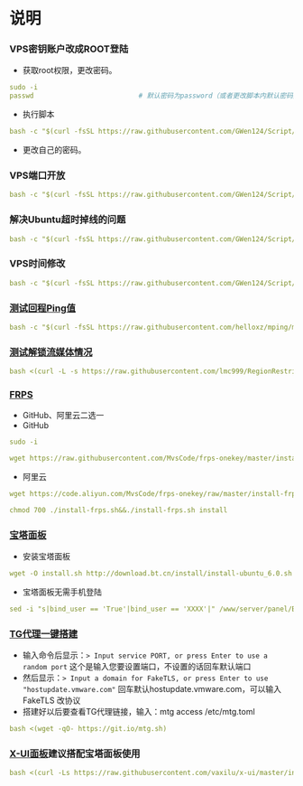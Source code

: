 # 说明

### VPS密钥账户改成ROOT登陆
- 获取root权限，更改密码。
```yaml
sudo -i
passwd							# 默认密码为password（或者更改脚本内默认密码）
```
- 执行脚本
```yaml
bash -c "$(curl -fsSL https://raw.githubusercontent.com/GWen124/Script/master/Linux/root.sh)"
```
- 更改自己的密码。


### VPS端口开放 
```yaml
bash -c "$(curl -fsSL https://raw.githubusercontent.com/GWen124/Script/master/Linux/openport.sh)"
```

### 解决Ubuntu超时掉线的问题 
```yaml
bash -c "$(curl -fsSL https://raw.githubusercontent.com/GWen124/Script/master/Linux/ClientAliveInterval.sh)"
```

### VPS时间修改
```yaml
bash -c "$(curl -fsSL https://raw.githubusercontent.com/GWen124/Script/master/Linux/Time.sh)"
```

### [测试回程Ping值](https://github.com/helloxz/mping)
```yaml
bash -c "$(curl -fsSL https://raw.githubusercontent.com/helloxz/mping/master/mping.sh)"
```

### [测试解锁流媒体情况](https://github.com/lmc999/RegionRestrictionCheck)
```yaml
bash <(curl -L -s https://raw.githubusercontent.com/lmc999/RegionRestrictionCheck/main/check.sh)
```

### [FRPS](https://github.com/MvsCode/frps-onekey)
- GitHub、阿里云二选一
- GitHub
```yaml
sudo -i
```
```yaml
wget https://raw.githubusercontent.com/MvsCode/frps-onekey/master/install-frps.sh -O ./install-frps.sh
```
- 阿里云
```yaml
wget https://code.aliyun.com/MvsCode/frps-onekey/raw/master/install-frps.sh -O ./install-frps.sh
```
```yaml
chmod 700 ./install-frps.sh&&./install-frps.sh install
```

### [宝塔面板](https://github.com/aaPanel/BaoTa)
- 安装宝塔面板
```yaml
wget -O install.sh http://download.bt.cn/install/install-ubuntu_6.0.sh && bash install.sh
```
- 宝塔面板无需手机登陆
```yaml
sed -i "s|bind_user == 'True'|bind_user == 'XXXX'|" /www/server/panel/BTPanel/static/js/index.js
```

### [TG代理一键搭建](https://github.com/cutelua/mtg-dist)
- 输入命令后显示：`> Input service PORT, or press Enter to use a random port` 这个是输入您要设置端口，不设置的话回车默认端口
- 然后显示：`> Input a domain for FakeTLS, or press Enter to use "hostupdate.vmware.com"` 回车默认hostupdate.vmware.com，可以输入 FakeTLS 改协议
- 搭建好以后要查看TG代理链接，输入：mtg access /etc/mtg.toml
```yaml
bash <(wget -qO- https://git.io/mtg.sh)
```

### [X-UI面板](https://github.com/vaxilu/x-ui)建议搭配宝塔面板使用
```yaml
bash <(curl -Ls https://raw.githubusercontent.com/vaxilu/x-ui/master/install.sh)
```